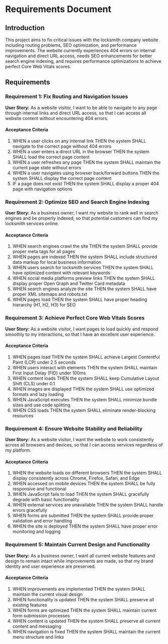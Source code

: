 # Requirements Document

## Introduction

This project aims to fix critical issues with the locksmith company website including routing problems, SEO optimization, and performance improvements. The website currently experiences 404 errors on internal navigation and direct URL access, needs SEO enhancements for better search engine indexing, and requires performance optimizations to achieve perfect Core Web Vitals scores.

## Requirements

### Requirement 1: Fix Routing and Navigation Issues

**User Story:** As a website visitor, I want to be able to navigate to any page through internal links and direct URL access, so that I can access all website content without encountering 404 errors.

#### Acceptance Criteria

1. WHEN a user clicks on any internal link THEN the system SHALL navigate to the correct page without 404 errors
2. WHEN a user enters a direct URL in the browser THEN the system SHALL load the correct page content
3. WHEN a user refreshes any page THEN the system SHALL maintain the current page state without errors
4. WHEN a user navigates using browser back/forward buttons THEN the system SHALL display the correct page content
5. IF a page does not exist THEN the system SHALL display a proper 404 page with navigation options

### Requirement 2: Optimize SEO and Search Engine Indexing

**User Story:** As a business owner, I want my website to rank well in search engines and be properly indexed, so that potential customers can find my locksmith services online.

#### Acceptance Criteria

1. WHEN search engines crawl the site THEN the system SHALL provide proper meta tags for all pages
2. WHEN pages are indexed THEN the system SHALL include structured data markup for local business information
3. WHEN users search for locksmith services THEN the system SHALL have optimized content with relevant keywords
4. WHEN social media platforms preview links THEN the system SHALL display proper Open Graph and Twitter Card metadata
5. WHEN search engines analyze the site THEN the system SHALL have proper XML sitemaps and robots.txt
6. WHEN pages load THEN the system SHALL have proper heading hierarchy (H1, H2, H3) for SEO

### Requirement 3: Achieve Perfect Core Web Vitals Scores

**User Story:** As a website visitor, I want pages to load quickly and respond smoothly to my interactions, so that I have an excellent user experience.

#### Acceptance Criteria

1. WHEN pages load THEN the system SHALL achieve Largest Contentful Paint (LCP) under 2.5 seconds
2. WHEN users interact with elements THEN the system SHALL maintain First Input Delay (FID) under 100ms
3. WHEN content loads THEN the system SHALL keep Cumulative Layout Shift (CLS) under 0.1
4. WHEN images are displayed THEN the system SHALL use optimized formats and lazy loading
5. WHEN JavaScript executes THEN the system SHALL minimize bundle sizes and use code splitting
6. WHEN CSS loads THEN the system SHALL eliminate render-blocking resources

### Requirement 4: Ensure Website Stability and Reliability

**User Story:** As a website visitor, I want the website to work consistently across all browsers and devices, so that I can access services regardless of my platform.

#### Acceptance Criteria

1. WHEN the website loads on different browsers THEN the system SHALL display consistently across Chrome, Firefox, Safari, and Edge
2. WHEN accessed on mobile devices THEN the system SHALL be fully responsive and functional
3. WHEN JavaScript fails to load THEN the system SHALL gracefully degrade with basic functionality
4. WHEN external services are unavailable THEN the system SHALL handle errors gracefully
5. WHEN forms are submitted THEN the system SHALL provide proper validation and error handling
6. WHEN the site is deployed THEN the system SHALL have proper error monitoring and logging

### Requirement 5: Maintain Current Design and Functionality

**User Story:** As a business owner, I want all current website features and design to remain intact while improvements are made, so that my brand identity and user experience are preserved.

#### Acceptance Criteria

1. WHEN improvements are implemented THEN the system SHALL maintain the current visual design
2. WHEN functionality is updated THEN the system SHALL preserve all existing features
3. WHEN forms are optimized THEN the system SHALL maintain current form submission processes
4. WHEN content is updated THEN the system SHALL preserve all current content and messaging
5. WHEN navigation is fixed THEN the system SHALL maintain the current menu structure and links